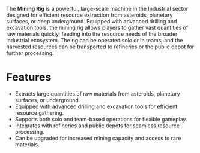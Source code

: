 The **Mining Rig** is a powerful, large-scale machine in the Industrial sector designed for efficient resource extraction from asteroids, planetary surfaces, or deep underground. Equipped with advanced drilling and excavation tools, the mining rig allows players to gather vast quantities of raw materials quickly, feeding into the resource needs of the broader industrial ecosystem. The rig can be operated solo or in teams, and the harvested resources can be transported to refineries or the public depot for further processing.

# Features

- Extracts large quantities of raw materials from asteroids, planetary surfaces, or underground.
- Equipped with advanced drilling and excavation tools for efficient resource gathering.
- Supports both solo and team-based operations for flexible gameplay.
- Integrates with refineries and public depots for seamless resource processing.
- Can be upgraded for increased mining capacity and access to rare materials.